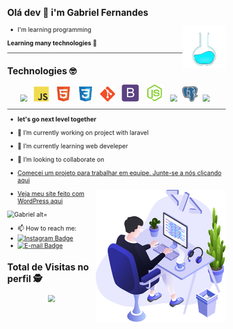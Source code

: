 
## Olá dev 👋   i'm Gabriel Fernandes

<img src="https://github.com/Gabrielfernandes87f/gabrielfernandes87f/blob/main/imgs/oie_source.gif?w=512" width=100 heigth=100 align="right"/>
 


- I'm learning programming 

**Learning many technologies** 🤩

*** 

## Technologies :nerd_face:

<p align="center">
    <img height="35" src="https://raw.githubusercontent.com/laravel/art/master/logo-lockup/5%20SVG/2%20CMYK/1%20Full%20Color/laravel-logolockup-cmyk-red.svg">
    &nbsp;&nbsp;
    <img height="35" src="https://raw.githubusercontent.com/devicons/devicon/master/icons/javascript/javascript-original.svg">
    &nbsp;&nbsp;
    <img height="35" src="https://raw.githubusercontent.com/devicons/devicon/master/icons/html5/html5-original.svg">
    &nbsp;&nbsp;
    <img height="35" src="https://raw.githubusercontent.com/devicons/devicon/master/icons/css3/css3-original.svg">
    &nbsp;&nbsp;
    <img height="35" src="https://raw.githubusercontent.com/devicons/devicon/master/icons/git/git-original.svg">
    &nbsp;&nbsp;
    <img width="40px" src="https://raw.githubusercontent.com/devicons/devicon/master/icons/bootstrap/bootstrap-plain.svg">
    &nbsp;&nbsp;
    <img width="40px" src="https://raw.githubusercontent.com/devicons/devicon/c5378d6c2510ffa0b3e4475af95618a8048d6cf1/icons/nodejs/nodejs-original.svg">
    &nbsp;&nbsp;
    <img src="https://www.mysql.com/common/logos/logo-mysql-170x115.png" height="35px"/>
     &nbsp;
    <img src="https://raw.githubusercontent.com/github/explore/80688e429a7d4ef2fca1e82350fe8e3517d3494d/topics/postgresql/postgresql.png" height="35px"/> 
    &nbsp;
    <img src="https://ioiodesign.com/wp-content/uploads/2020/10/Photoshop-logo.png" height="35px" />    
    &nbsp; 
</p>

***



- **let's go next level together**

- 🔭 I’m currently working on project with laravel
- 🌱 I’m currently learning web develeper
- 👯 I’m looking to collaborate on 
- [Comecei um projeto para trabalhar em equipe. Junte-se a nós clicando aqui](https://github.com/Gabrielfernandes87f/laravelpages) 

<img align="right" src="https://github.com/Gabrielfernandes87f/gabrielfernandes87f/blob//main/imgs/illustration.png" width="300"/>


- [Veja meu site feito com WordPress aqui](https://gabrielfernandesweb.online)

<p align="left">
  <img src="https://github-readme-stats.vercel.app/api/top-langs/?username=Gabrielfernandes87f&layout=compact&langs_count=8&hide=Blade,Shell&theme=dark" title="Gabriel alt="Gabriel's Top Langs"/>
</p>

- 📫 How to reach me: 
- [![Instagram Badge](https://img.shields.io/badge/-Gabriel.Fernandes.f-6633cc?style=flat-square&labelColor=6633cc&logo=instagram&logoColor=white&link=https://www.instagram.com/Gabriel.Fernandes.f/)](https://www.instagram.com/Gabriel.Fernandes.f/) 
- <a href="mailto:gabrielfernandesfotografias@outlook.com"><img src="https://img.shields.io/badge/Outlook-EA4335?style=for-the-badge&logo=Outlook&logoColor=white" title="Gabriel's E-mail" alt="E-mail Badge" /></a>

 ## Total de Visitas no perfil :detective: <br>
 <p align="center"> 
   <img alingn="center" src="https://profile-counter.glitch.me/Gabrielfernandes87f/count.svg" />
 </p>

